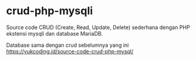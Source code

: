 # crud-php-mysqli
Source code CRUD (Create, Read, Update, Delete) sederhana dengan PHP ekstensi mysqli dan database MariaDB.

Database sama dengan crud sebelumnya yang ini https://yukcoding.id/source-code-crud-php-mysql/ 
